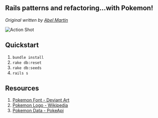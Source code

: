 ## Rails patterns and refactoring...with Pokemon!

*Original written by [Abel Martin](@abelmartin)*

![Action Shot](https://cloud.githubusercontent.com/assets/29429/2856537/e96e2548-d16a-11e3-8749-0fcfb87a97bc.png)

## Quickstart

1.  `bundle install`
1.  `rake db:reset`
1.  `rake db:seeds`
1.  `rails s`

## Resources

1. [Pokemon Font - Deviant Art](http://likeleen.deviantart.com/art/Pokemon-Font-315335566)
1. [Pokemon Logo - Wikipedia](http://en.wikipedia.org/wiki/Pok%C3%A9mon)
1. [Pokemon Data - PokeApi](http://pokeapi.co/)
